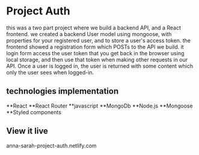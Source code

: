 # Project Auth

this was a two part project where we build a backend API, and a React frontend. we created a backend User model using mongoose, with properties for your registered user, and to store a user's access token.
the frontend showed a registration form which POSTs to the API we build. it login form access the user token that you get back in the browser using local storage, and then use that token when making other requests in our API.
Once a user is logged in, the user is returned with some content which only the user sees when logged-in.

## technologies implementation 
**React
**React Router
**javascript
**MongoDb
**Node.js
**Mongoose
**Styled components 

## View it live

anna-sarah-project-auth.netlify.com
